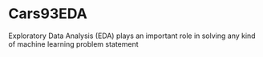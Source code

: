 # Cars93EDA
Exploratory Data Analysis (EDA) plays an important role in solving any kind of machine learning problem statement
